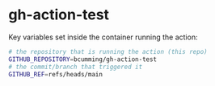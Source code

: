 # gh-action-test

Key variables set inside the container running the action:
```bash
# the repository that is running the action (this repo)
GITHUB_REPOSITORY=bcumming/gh-action-test
# the commit/branch that triggered it
GITHUB_REF=refs/heads/main
```
